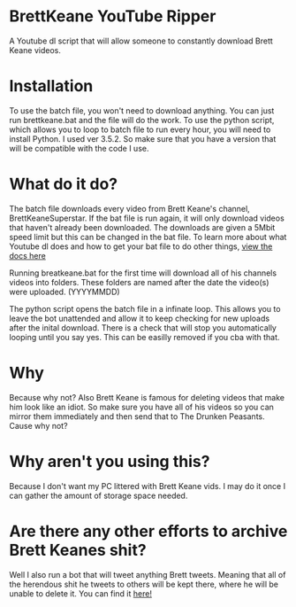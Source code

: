 # BrettKeane YouTube Ripper
A Youtube dl script that will allow someone to constantly download Brett Keane videos.

# Installation
To use the batch file, you won't need to download anything. You can just run brettkeane.bat and the file will do the work. To use the python script, which allows you to loop to batch file to run every hour, you will need to install Python. I used ver 3.5.2. So make sure that you have a version that will be compatible with the code I use.

# What do it do?
The batch file downloads every video from Brett Keane's channel, BrettKeaneSuperstar. If the bat file is run again, it will only download videos that haven't already been downloaded. The downloads are given a 5Mbit speed limit but this can be changed in the bat file. To learn more about what Youtube dl does and how to get your bat file to do other things, [view the docs here](https://github.com/rg3/youtube-dl/blob/master/README.md#readme)

Running breatkeane.bat for the first time will download all of his channels videos into folders. These folders are named after the date the video(s) were uploaded. (YYYYMMDD)

The python script opens the batch file in a infinate loop. This allows you to leave the bot unattended and allow it to keep checking for new uploads after the inital download. There is a check that will stop you automatically looping until you say yes. This can be easilly removed if you cba with that.

# Why
Because why not? Also Brett Keane is famous for deleting videos that make him look like an idiot. So make sure you have all of his videos so you can mirror them immediately and then send that to The Drunken Peasants. Cause why not?

# Why aren't you using this?
Because I don't want my PC littered with Brett Keane vids. I may do it once I can gather the amount of storage space needed.

# Are there any other efforts to archive Brett Keanes shit?
Well I also run a bot that will tweet anything Brett tweets. Meaning that all of the herendous shit he tweets to others will be kept there, where he will be unable to delete it. You can find it [here!](https://twitter.com/BrettKeanTweets)
